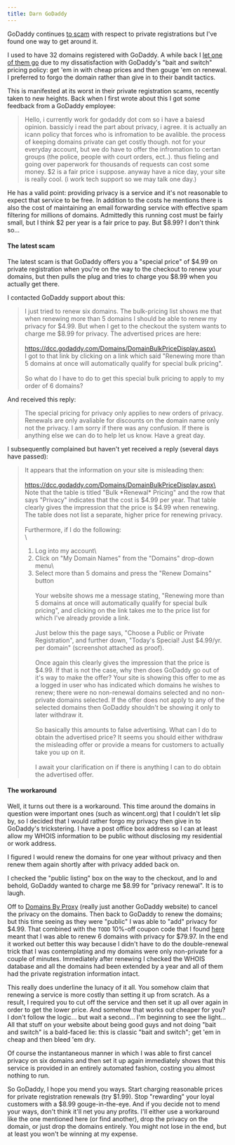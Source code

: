 ```yaml
---
title: Darn GoDaddy
---
```


GoDaddy continues [to scam](http://www.wincent.com/a/about/wincent/weblog/archives/2006/07/godaddy_scam.php) with respect to private registrations but I've found one way to get around it.





I used to have 32 domains registered with GoDaddy. A while back I [let one of them go](http://www.wincent.com/a/about/wincent/weblog/archives/2006/05/godaddys_renewa.php) due to my dissatisfaction with GoDaddy's "bait and switch" pricing policy: get 'em in with cheap prices and then gouge 'em on renewal. I preferred to forgo the domain rather than give in to their bandit tactics.

This is manifested at its worst in their private registration scams, recently taken to new heights. Back when I first wrote about this I got some feedback from a GoDaddy employee:

> Hello, i currently work for godaddy dot com so i have a baiesd opinion. bassicly i read the part about privacy, i agree. it is actually an icann policy that forces who is infromation to be avalible. the process of keeping domains private can get costly though. not for your everyday account, but we do have to offer the infromation to certan groups (the police, people with court orders, ect..). thus fieling and going over paperwork for thousands of requests can cost some money. $2 is a fair price i suppose. anyway have a nice day, your site is really cool. (i work tech support so we may talk one day.)

He has a valid point: providing privacy is a service and it's not reasonable to expect that service to be free. In addition to the costs he mentions there is also the cost of maintaining an email forwarding service with effective spam filtering for millions of domains. Admittedly this running cost must be fairly small, but I think $2 per year is a fair price to pay. But $8.99? I don't think so...

#### The latest scam

The latest scam is that GoDaddy offers you a "special price" of $4.99 on private registration when you're on the way to the checkout to renew your domains, but then pulls the plug and tries to charge you $8.99 when you actually get there.

I contacted GoDaddy support about this:

> I just tried to renew six domains. The bulk-pricing list shows me that when renewing more than 5 domains I should be able to renew my privacy for $4.99. But when I get to the checkout the system wants to charge me $8.99 for privacy. The advertised prices are here:\
> \
> https://dcc.godaddy.com/Domains/DomainBulkPriceDisplay.aspx\
> \
> I got to that link by clicking on a link which said "Renewing more than 5 domains at once will automatically qualify for special bulk pricing".\
> \
> So what do I have to do to get this special bulk pricing to apply to my order of 6 domains?

And received this reply:

> The special pricing for privacy only applies to new orders of privacy. Renewals are only avaliable for discounts on the domain name only not the privacy. I am sorry if there was any confusion. If there is anything else we can do to help let us know. Have a great day.

I subsequently complained but haven't yet received a reply (several days have passed):

> It appears that the information on your site is misleading then:\
> \
> https://dcc.godaddy.com/Domains/DomainBulkPriceDisplay.aspx\
> \
> Note that the table is titled "Bulk \*Renewal\* Pricing" and the row that says "Privacy" indicates that the cost is $4.99 per year. That table clearly gives the impression that the price is $4.99 when renewing. The table does not list a separate, higher price for renewing privacy.\
> \
> Furthermore, if I do the following:\
> \
> 1. Log into my account\
> 2. Click on "My Domain Names" from the "Domains" drop-down menu\
> 3. Select more than 5 domains and press the "Renew Domains" button\
> \
> Your website shows me a message stating, "Renewing more than 5 domains at once will automatically qualify for special bulk pricing", and clicking on the link takes me to the price list for which I've already provide a link.\
> \
> Just below this the page says, "Choose a Public or Private Registration", and further down, "Today's Special! Just $4.99/yr. per domain" (screenshot attached as proof).\
> \
> Once again this clearly gives the impression that the price is $4.99. If that is not the case, why then does GoDaddy go out of it's way to make the offer? Your site is showing this offer to me as a logged in user who has indicated which domains he wishes to renew; there were no non-renewal domains selected and no non-private domains selected. If the offer does not apply to any of the selected domains then GoDaddy shouldn't be showing it only to later withdraw it.\
> \
> So basically this amounts to false advertising. What can I do to obtain the advertised price? It seems you should either withdraw the misleading offer or provide a means for customers to actually take you up on it.\
> \
> I await your clarification on if there is anything I can to do obtain the advertised offer.

#### The workaround

Well, it turns out there is a workaround. This time around the domains in question were important ones (such as wincent.org) that I couldn't let slip by, so I decided that I would rather forgo my privacy then give in to GoDaddy's trickstering. I have a post office box address so I can at least allow my WHOIS information to be public without disclosing my residential or work address.

I figured I would renew the domains for one year without privacy and then renew them again shortly after with privacy added back on.

I checked the "public listing" box on the way to the checkout, and lo and behold, GoDaddy wanted to charge me $8.99 for "privacy renewal". It is to laugh.

Off to [Domains By Proxy](http://domainsbyproxy.com/) (really just another GoDaddy website) to cancel the privacy on the domains. Then back to GoDaddy to renew the domains; but this time seeing as they were "public" I was able to "add" privacy for $4.99. That combined with the `TODD` 10%-off coupon code that I found [here](http://www.dealtaker.com/GoDaddy-coupon-code-a528-c40.html) meant that I was able to renew 6 domains with privacy for $79.97. In the end it worked out better this way because I didn't have to do the double-renewal trick that I was contemplating and my domains were only non-private for a couple of minutes. Immediately after renewing I checked the WHOIS database and all the domains had been extended by a year and all of them had the private registration information intact.

This really does underline the lunacy of it all. You somehow claim that renewing a service is more costly than setting it up from scratch. As a result, I required you to cut off the service and then set it up all over again in order to get the lower price. And somehow that works out cheaper for you? I don't follow the logic... but wait a second... I'm beginning to see the light... All that stuff on your website about being good guys and not doing "bait and switch" is a bald-faced lie: this is classic "bait and switch"; get 'em in cheap and then bleed 'em dry.

Of course the instantaneous manner in which I was able to first cancel privacy on six domains and then set it up again immediately shows that this service is provided in an entirely automated fashion, costing you almost nothing to run.

So GoDaddy, I hope you mend you ways. Start charging reasonable prices for private registration renewals (try $1.99). Stop "rewarding" your loyal customers with a $8.99 gouge-in-the-eye. And if you decide not to mend your ways, don't think it'll net you any profits. I'll either use a workaround like the one mentioned here (or find another), drop the privacy on the domain, or just drop the domains entirely. You might not lose in the end, but at least you won't be winning at my expense.
